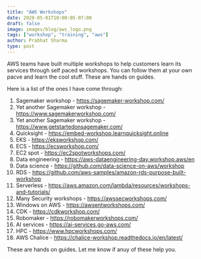 ```yaml
---
title: "AWS Workshops"
date: 2020-05-01T10:00:05-07:00
draft: false
image: images/blog/aws_logo.png
tags: ["workshop", "training", "aws"]
author: Prabhat Sharma
type: post
---
```


AWS teams have built multiple workshops to help customers learn its services through self paced workshops. You can follow them at your own pacve and learn the cool stuff. These are hands on guides.


Here is a list of the ones I have come through:

1. Sagemaker workshop - https://sagemaker-workshop.com/
1. Yet another Sagemaker workshop - https://www.sagemakerworkshop.com/
1. Yet another Sagemaker workshop - https://www.getstartedonsagemaker.com/
1. Quicksight - https://embed-workshop.learnquicksight.online
1. EKS - https://eksworkshop.com/
1. ECS - https://ecsworkshop.com/
1. EC2 spot - https://ec2spotworkshops.com/
1. Data engineering - https://aws-dataengineering-day.workshop.aws/en
1. Data science - https://github.com/data-science-on-aws/workshop
1. RDS - https://github.com/aws-samples/amazon-rds-purpose-built-workshop
1. Serverless - https://aws.amazon.com/lambda/resources/workshops-and-tutorials/
1. Many Security workshops - https://awssecworkshops.com/
1. Windows on AWS - https://awsentworkshops.com/
1. CDK - https://cdkworkshop.com/
1. Robomaker - https://robomakerworkshops.com/
1. AI services - https://ai-services.go-aws.com/
1. HPC - https://www.hpcworkshops.com/
1. AWS Chalice - https://chalice-workshop.readthedocs.io/en/latest/

These are hands on guides. Let me know if anuy of these help you.
